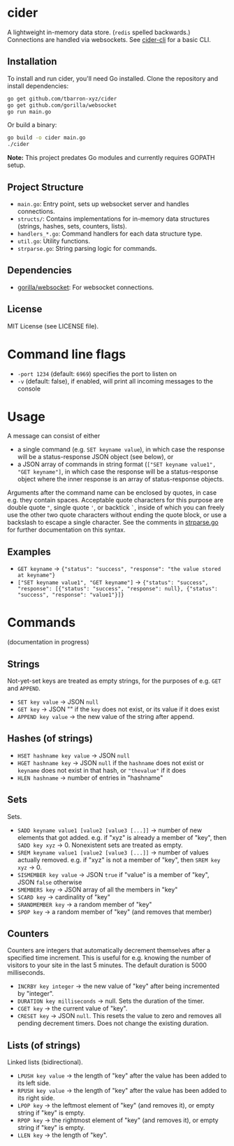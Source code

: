 # cider
A lightweight in-memory data store. (`redis` spelled backwards.) Connections are handled via websockets. See [cider-cli](https://github.com/tbarron-xyz/cider-cli) for a basic CLI.

## Installation
To install and run cider, you'll need Go installed. Clone the repository and install dependencies:

```bash
go get github.com/tbarron-xyz/cider
go get github.com/gorilla/websocket
go run main.go
```

Or build a binary:

```bash
go build -o cider main.go
./cider
```

**Note:** This project predates Go modules and currently requires GOPATH setup.

## Project Structure
- `main.go`: Entry point, sets up websocket server and handles connections.
- `structs/`: Contains implementations for in-memory data structures (strings, hashes, sets, counters, lists).
- `handlers_*.go`: Command handlers for each data structure type.
- `util.go`: Utility functions.
- `strparse.go`: String parsing logic for commands.

## Dependencies
- [gorilla/websocket](https://github.com/gorilla/websocket): For websocket connections.

## License
MIT License (see LICENSE file).

# Command line flags
- `-port 1234` (default: `6969`) specifies the port to listen on
- `-v` (default: false), if enabled, will print all incoming messages to the console

# Usage
A message can consist of either 
- a single command (e.g. `SET keyname value`), in which case the response will be a status-response JSON object (see below), or
- a JSON array of commands in string format (`["SET keyname value1", "GET keyname"]`, in which case the response will be a status-response object where the inner response is an array of status-response objects.

Arguments after the command name can be enclosed by quotes, in case e.g. they contain spaces. Acceptable quote characters for this purpose are double quote `"`, single quote `'`, or backtick <code>`</code>, inside of which you can freely use the other two quote characters without ending the quote block, or use a backslash to escape a single character. See the comments in [strparse.go](https://github.com/tbarron-xyz/cider/blob/master/strparse.go) for further documentation on this syntax.

## Examples
- `GET keyname` -> `{"status": "success", "response": "the value stored at keyname"}`
- `["SET keyname value1", "GET keyname"]` -> `{"status": "success", "response": [{"status": "success", "response": null}, {"status": "success", "response": "value1"}]}`

# Commands
(documentation in progress)
## Strings
Not-yet-set keys are treated as empty strings, for the purposes of e.g. `GET` and `APPEND`.
- `SET key value` -> JSON `null`
- `GET key` -> JSON "" if the `key` does not exist, or its value if it does exist
- `APPEND key value` -> the new value of the string after append.

## Hashes (of strings)
- `HSET hashname key value` -> JSON `null`
- `HGET hashname key` -> JSON `null` if the `hashname` does not exist or `keyname` does not exist in that hash, or `"thevalue"` if it does
- `HLEN hashname` -> number of entries in "hashname"

## Sets
Sets.
- `SADD keyname value1 [value2 [value3 [...]]` -> number of new elements that got added. e.g. if "xyz" is already a member of "key", then `SADD key xyz` -> 0. Nonexistent sets are treated as empty.
- `SREM keyname value1 [value2 [value3 [...]]` -> number of values actually removed. e.g. if "xyz" is not a member of "key", then `SREM key xyz` -> 0.
- `SISMEMBER key value` -> JSON `true` if "value" is a member of "key", JSON `false` otherwise
- `SMEMBERS key` -> JSON array of all the members in "key"
- `SCARD key` -> cardinality of "key"
- `SRANDMEMBER key` -> a random member of "key"
- `SPOP key` -> a random member of "key" (and removes that member)


## Counters
Counters are integers that automatically decrement themselves after a specified time increment. This is useful for e.g. knowing the number of visitors to your site in the last 5 minutes. The default duration is 5000 milliseconds.
- `INCRBY key integer` -> the new value of "key" after being incremented by "integer".
- `DURATION key milliseconds` -> null. Sets the duration of the timer.
- `CGET key` -> the current value of "key".
- `CRESET key` -> JSON `null`. This resets the value to zero and removes all pending decrement timers. Does not change the existing duration.


## Lists (of strings)
Linked lists (bidirectional).
- `LPUSH key value` -> the length of "key" after the value has been added to its left side.
- `RPUSH key value` -> the length of "key" after the value has been added to its right side.
- `LPOP key` -> the leftmost element of "key" (and removes it), or empty string if "key" is empty.
- `RPOP key` -> the rightmost element of "key" (and removes it), or empty string if "key" is empty.
- `LLEN key` -> the length of "key".

